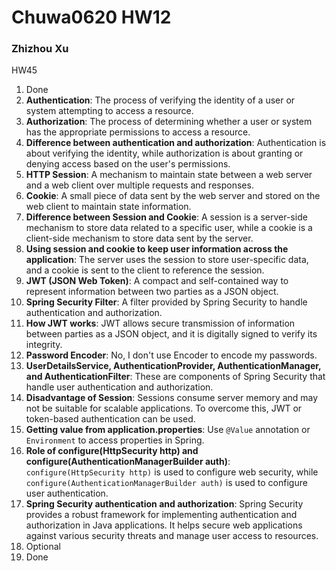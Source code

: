 # Chuwa0620 HW12
### Zhizhou Xu
HW45
1. Done
2. **Authentication**: The process of verifying the identity of a user or system attempting to access a resource.
3. **Authorization**: The process of determining whether a user or system has the appropriate permissions to access a resource.
4. **Difference between authentication and authorization**: Authentication is about verifying the identity, while authorization is about granting or denying access based on the user's permissions.
5. **HTTP Session**: A mechanism to maintain state between a web server and a web client over multiple requests and responses.
6. **Cookie**: A small piece of data sent by the web server and stored on the web client to maintain state information.
7. **Difference between Session and Cookie**: A session is a server-side mechanism to store data related to a specific user, while a cookie is a client-side mechanism to store data sent by the server.
8. **Using session and cookie to keep user information across the application**: The server uses the session to store user-specific data, and a cookie is sent to the client to reference the session.
9. **JWT (JSON Web Token)**: A compact and self-contained way to represent information between two parties as a JSON object.
10. **Spring Security Filter**: A filter provided by Spring Security to handle authentication and authorization.
11. **How JWT works**: JWT allows secure transmission of information between parties as a JSON object, and it is digitally signed to verify its integrity.
12. **Password Encoder**: No, I don't use Encoder to encode my passwords.
13. **UserDetailsService, AuthenticationProvider, AuthenticationManager, and AuthenticationFilter**: These are components of Spring Security that handle user authentication and authorization.
14. **Disadvantage of Session**: Sessions consume server memory and may not be suitable for scalable applications. To overcome this, JWT or token-based authentication can be used.
15. **Getting value from application.properties**: Use `@Value` annotation or `Environment` to access properties in Spring.
16. **Role of configure(HttpSecurity http) and configure(AuthenticationManagerBuilder auth)**: `configure(HttpSecurity http)` is used to configure web security, while `configure(AuthenticationManagerBuilder auth)` is used to configure user authentication.
17. **Spring Security authentication and authorization**: Spring Security provides a robust framework for implementing authentication and authorization in Java applications. It helps secure web applications against various security threats and manage user access to resources.  
18. Optional  
19. Done